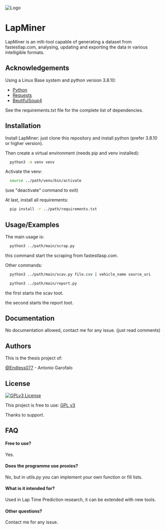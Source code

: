 
![Logo](https://dev-to-uploads.s3.amazonaws.com/uploads/articles/th5xamgrr6se0x5ro4g6.png)


# LapMiner

LapMiner is an mlti-tool capable of generating a dataset from fastestlap.com, analysing, updating and exporting the data in various intelligible formats.


## Acknowledgements

Using a Linux Base system and python version 3.8.10:

 - [Python](https://www.python.org/)
 - [Requests](https://docs.python-requests.org/en/latest/index.html)
 - [BeutifulSoup4](https://beautiful-soup-4.readthedocs.io/en/latest/)

 See the requirements.txt file for the complete list of dependencies.


## Installation

Install LapMiner: just clone this repository and install python (prefer 3.8.10 or higher version).

Then create a virtual environment (needs pip and venv installed):

```bash
  python3 -m venv venv
```

Activate the venv:

```bash
  source ../path/venv/bin/activate
```

(use "deactivate" command to exit)

At last, install all requirements:

```bash
  pip install -r ../path/requirements.txt
```


## Usage/Examples

The main usage is:

```bash
  python3 ../path/main/scrap.py
```

this command start the scraping from fastestlasp.com.

Other commands:

```bash
  python3 ../path/main/scav.py file.csv | vehicle_name source_uri
```

```bash
  python3 ../path/main/report.py
```

the first starts the scav toot.

the second starts the report toot.


## Documentation

No documentation allowed, contact me for any issue.
(just read comments)


## Authors

This is the thesis project of:

[@Endless077](https://github.com/Endless077) - Antonio Garofalo


## License
[![GPLv3 License](https://img.shields.io/badge/License-GPL%20v3-yellow.svg)](https://opensource.org/licenses/)

This project is free to use:
[GPL v3](https://choosealicense.com/licenses/gpl-3.0/)

Thanks to support.


## FAQ

#### Free to use?

Yes.

#### Does the programme use proxies?

No, but in utils.py you can implement your own function or fill lists.

#### What is it intended for?

Used in Lap Time Prediction research, it can be extended with new tools.

#### Other questions?

Contact me for any issue.

